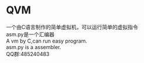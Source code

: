 # QVM
一个由C语言制作的简单虚拟机，可以运行简单的虚拟指令  
asm.py是一个汇编器  
A vm by C,can run easy program.  
asm.py is a assembler.  
QQ群:485240483
